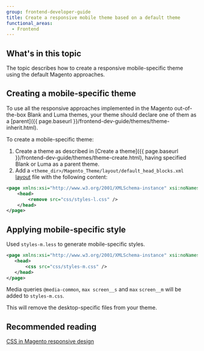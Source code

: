 ```yaml
---
group: frontend-developer-guide
title: Create a responsive mobile theme based on a default theme
functional_areas:
  - Frontend
---
```

## What's in this topic

The topic describes how to create a responsive mobile-specific theme using the default Magento approaches. 

## Creating a mobile-specific theme

To use all the responsive approaches implemented in the Magento out-of-the-box Blank and Luma themes, your theme should declare one of them as a [parent]({{ page.baseurl }}/frontend-dev-guide/themes/theme-inherit.html). 

To create a mobile-specific theme:

1. Create a theme as described in [Create a theme]({{ page.baseurl }}/frontend-dev-guide/themes/theme-create.html), having specified Blank or Luma as a parent theme.
2. Add a `<theme_dir>/Magento_Theme/layout/default_head_blocks.xml` [layout](https://glossary.magento.com/layout) file with the following content:

```xml
<page xmlns:xsi="http://www.w3.org/2001/XMLSchema-instance" xsi:noNamespaceSchemaLocation="urn:magento:framework:View/Layout/etc/page_configuration.xsd">
    <head>
        <remove src="css/styles-l.css" />
    </head>
</page>
```

## Applying mobile-specific style 

 Used `styles-m.less` to generate mobile-specific styles.

 ```xml
<page xmlns:xsi="http://www.w3.org/2001/XMLSchema-instance" xsi:noNamespaceSchemaLocation="urn:magento:framework:View/Layout/etc/page_configuration.xsd">
    <head>
        <css src="css/styles-m.css" />
    </head>
</page>
```

Media queries `@media-common`, `max screen__s` and `max` `screen__m` will be added to `styles-m.css`.


This will remove the desktop-specific files from your theme.

## Recommended reading

[CSS in Magento responsive design]({{page.baseurl}}/frontend-dev-guide/responsive-web-design/rwd_css.html)

